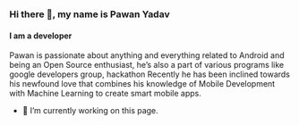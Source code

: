 ### Hi there 👋, my name is Pawan Yadav
#### I am a developer
Pawan is passionate about anything and everything related to Android and being an Open Source enthusiast, he’s also a part of various programs like google developers group, hackathon
Recently he has been inclined towards his newfound love that combines his knowledge of Mobile Development with Machine Learning to create smart mobile apps. 

- 🔭 I’m currently working on this page. 




